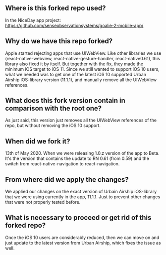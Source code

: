 ## Where is this forked repo used?

In the NiceDay app project: https://github.com/senseobservationsystems/goalie-2-mobile-app/

## Why do we have this repo forked?

Apple started rejecting apps that use UIWebView. Like other libraries we use (react-native-webview, react-native-gesture-handler, react-native0.61), this library also fixed it by itself. But together with the fix, they made the minimum iOS target to iOS 11. Since we still wanted to support iOS 10 users, what we needed was to get one of the latest iOS 10 supported Urban Airship iOS-library version (11.1.1), and manually remove all the UIWebView references.

## What does this fork version contain in comparison with the root one?

As just said, this version just removes all the UIWebView references of the repo, but without removing the iOS 10 support.

## When did we fork it?

13th of May 2020. When we were releasing 1.0.z version of the app to Beta. It's the version that contains the update to RN 0.61 (from 0.59) and the switch from react-native-navigation to react-navigation.

## From where did we apply the changes?

We applied our changes on the exact version of Urbain Airship iOS-library that we were using currently in the app, 11.1.1. Just to prevent other changes that were not properly tested before.

## What is necessary to proceed or get rid of this forked repo?

Once the iOS 10 users are considerably reduced, then we can move on and just update to the latest version from Urban Airship, which fixes the issue as well. 